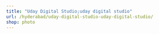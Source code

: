 ```yaml
---
title: "Uday Digital Studio;uday digital studio"
url: /hyderabad/uday-digital-studio-uday-digital-studio/
shop: photo
---
```


